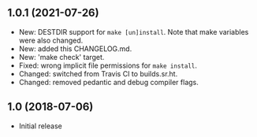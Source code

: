 1.0.1 (2021-07-26)
------------------
 - New: DESTDIR support for `make [un]install`. Note that make variables were
   also changed.
 - New: added this CHANGELOG.md.
 - New: 'make check' target.
 - Fixed: wrong implicit file permissions for `make install`.
 - Changed: switched from Travis CI to builds.sr.ht.
 - Changed: removed pedantic and debug compiler flags.

1.0 (2018-07-06)
----------------
 - Initial release
